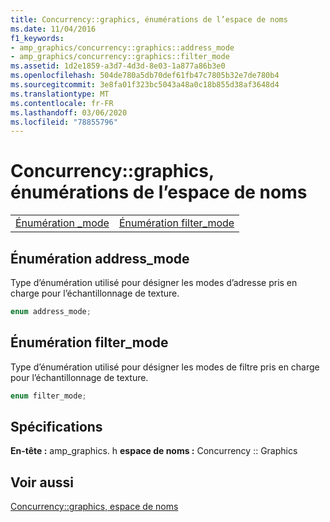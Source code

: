 ```yaml
---
title: Concurrency::graphics, énumérations de l’espace de noms
ms.date: 11/04/2016
f1_keywords:
- amp_graphics/concurrency::graphics::address_mode
- amp_graphics/concurrency::graphics::filter_mode
ms.assetid: 1d2e1859-a3d7-4d3d-8e03-1a877a86b3e0
ms.openlocfilehash: 504de780a5db70def61fb47c7805b32e7de780b4
ms.sourcegitcommit: 3e8fa01f323bc5043a48a0c18b855d38af3648d4
ms.translationtype: MT
ms.contentlocale: fr-FR
ms.lasthandoff: 03/06/2020
ms.locfileid: "78855796"
---
```

# <a name="concurrencygraphics-namespace-enums"></a>Concurrency::graphics, énumérations de l’espace de noms

|||
|-|-|
|[Énumération _mode](#address_mode)|[Énumération filter_mode](#filter_mode)|

## <a name="address_mode"></a>Énumération address_mode

Type d’énumération utilisé pour désigner les modes d’adresse pris en charge pour l’échantillonnage de texture.

```cpp
enum address_mode;
```

## <a name="filter_mode"></a>Énumération filter_mode

Type d’énumération utilisé pour désigner les modes de filtre pris en charge pour l’échantillonnage de texture.

```cpp
enum filter_mode;
```

## <a name="requirements"></a>Spécifications

**En-tête :** amp_graphics. h **espace de noms :** Concurrency :: Graphics

## <a name="see-also"></a>Voir aussi

[Concurrency::graphics, espace de noms](concurrency-graphics-namespace.md)
